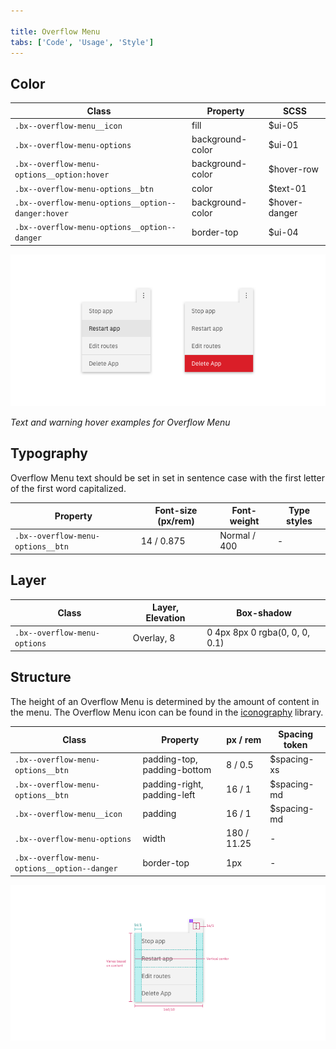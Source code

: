```yaml
---

title: Overflow Menu
tabs: ['Code', 'Usage', 'Style']
---
```


## Color

| Class                                              | Property         | SCSS          |
| -------------------------------------------------- | ---------------- | ------------- |
| `.bx--overflow-menu__icon`                         | fill             | $ui-05        |
| `.bx--overflow-menu-options`                       | background-color | $ui-01        |
| `.bx--overflow-menu-options__option:hover`         | background-color | $hover-row    |
| `.bx--overflow-menu-options__btn`                  | color            | $text-01      |
| `.bx--overflow-menu-options__option--danger:hover` | background-color | $hover-danger |
| `.bx--overflow-menu-options__option--danger`       | border-top       | $ui-04        |


<div class="image-grid">
  <div>
    <img src="images/overflow-menu-style-1.png" alt="Overflow menu text hover example"/>
  </div>
</div>

_Text and warning hover examples for Overflow Menu_

## Typography

Overflow Menu text should be set in set in sentence case with the first letter of the first word capitalized.

| Property                          | Font-size (px/rem) | Font-weight  | Type styles |
| --------------------------------- | ------------------ | ------------ | ----------- |
| `.bx--overflow-menu-options__btn` | 14 / 0.875         | Normal / 400 | -           |

## Layer

| Class                        | Layer, Elevation | Box-shadow                     |
| ---------------------------- | ---------------- | ------------------------------ |
| `.bx--overflow-menu-options` | Overlay, 8       | 0 4px 8px 0 rgba(0, 0, 0, 0.1) |

## Structure

The height of an Overflow Menu is determined by the amount of content in the menu. The Overflow Menu icon can be found in the [iconography](/style/iconography/library) library.

| Class                                        | Property                    | px / rem    | Spacing token |
| -------------------------------------------- | --------------------------- | ----------- | ------------- |
| `.bx--overflow-menu-options__btn`            | padding-top, padding-bottom | 8 / 0.5     | $spacing-xs   |
| `.bx--overflow-menu-options__btn`            | padding-right, padding-left | 16 / 1      | $spacing-md   |
| `.bx--overflow-menu__icon`                   | padding                     | 16 / 1      | $spacing-md   |
| `.bx--overflow-menu-options`                 | width                       | 180 / 11.25 | -             |
| `.bx--overflow-menu-options__option--danger` | border-top                  | 1px         | -             |

<div class="image-component">
    <img src="images/overflow-menu-style-3.png" alt="Structure and spacing measurements for an overflow menu" />
</div>
